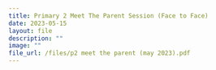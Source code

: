 ```yaml
---
title: Primary 2 Meet The Parent Session (Face to Face)
date: 2023-05-15
layout: file
description: ""
image: ""
file_url: /files/p2 meet the parent (may 2023).pdf
---
```

